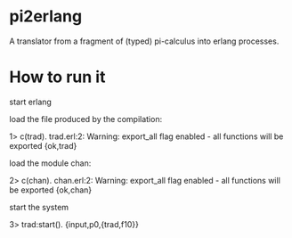 # pi2erlang
A translator from a fragment of (typed) pi-calculus into erlang processes.


# How to run it
start erlang

load the file produced by the compilation:

1> c(trad).
trad.erl:2: Warning: export_all flag enabled - all functions will be exported
{ok,trad}

load the module chan:

2> c(chan).
chan.erl:2: Warning: export_all flag enabled - all functions will be exported
{ok,chan}

start the system

3> trad:start().
{input,p0,{trad,f10}}